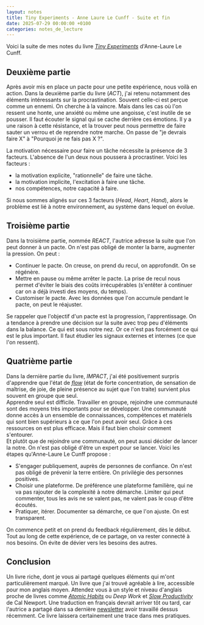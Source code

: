 ```yaml
---
layout: notes
title: Tiny Experiments - Anne Laure Le Cunff - Suite et fin
date: 2025-07-29 00:00:00 +0100
categories: notes_de_lecture
---
```

Voici la suite de mes notes du livre _[Tiny Experiments](https://nesslabs.com/book)_ d'Anne-Laure Le Cunff. 

## Deuxième partie
Après avoir mis en place un pacte pour une petite expérience, nous voilà en action. 
Dans la deuxième partie du livre (_ACT_), j'ai retenu notamment des éléments intéressants sur la procrastination. 
Souvent celle-ci est perçue comme un ennemi. 
On cherche à la vaincre. 
Mais dans les cas où l'on ressent une honte, une anxiété ou même une angoisse, c'est inutile de se pousser. 
Il faut écouter le signal qui se cache derrière ces émotions. 
Il y a une raison à cette résistance, et la trouver peut nous permettre de faire sauter un verrou et de reprendre notre marche. 
On passe de "je devrais faire X" à "Pourquoi je ne fais pas X ?". 

La motivation nécessaire pour faire un tâche nécessite la présence de 3 facteurs. 
L'absence de l'un deux nous poussera à procrastiner. 
Voici les facteurs : 
* la motivation explicite, "rationnelle" de faire une tâche. 
* la motivation implicite, l'excitation à faire une tâche. 
* nos compétences, notre capacité à faire. 

Si nous sommes alignés sur ces 3 facteurs (_Head_, _Heart_, _Hand_), alors le problème est lié à notre environnement, au système dans lequel on évolue. 

## Troisième partie
Dans la troisième partie, nommée _REACT_, l'autrice adresse la suite que l'on peut donner à un pacte. 
On n'est pas obligé de monter la barre, augmenter la pression. 
On peut : 
* Continuer le pacte. 
  On creuse, on prend du recul, on approfondit. 
  On se régénère. 
* Mettre en pause ou même arrêter le pacte. 
  La prise de recul nous permet d'éviter le biais des coûts irrécupérables (s'entêter à continuer car on a déjà investi des moyens, du temps). 
* Customiser le pacte. 
  Avec les données que l'on accumule pendant le pacte, on peut le réajuster. 

Se rappeler que l'objectif d'un pacte est la progression, l'apprentissage. 
On a tendance à prendre une décision sur la suite avec trop peu d'éléments dans la balance. 
Ce qui est sous notre nez. 
Or ce n'est pas forcément ce qui est le plus important. 
Il faut étudier les signaux externes et internes (ce que l'on ressent). 

## Quatrième partie
Dans la dernière partie du livre, _IMPACT_, j'ai été positivement surpris d'apprendre que l'état de [_flow_](https://fr.wikipedia.org/wiki/Flow_(psychologie)) (état de forte concentration, de sensation de maîtrise, de joie, de pleine présence au sujet que l'on traite) survient plus souvent en groupe que seul.  
Apprendre seul est difficile. 
Travailler en groupe, rejoindre une communauté sont des moyens très importants pour se développer. 
Une communauté donne accès à un ensemble de connaissances, compétences et matériels qui sont bien supérieurs à ce que l'on peut avoir seul. 
Grâce à ces ressources on est plus efficace. 
Mais il faut bien choisir comment s'entourer.  
Et plutôt que de rejoindre une communauté, on peut aussi décider de lancer la notre. 
On n'est pas obligé d'être un expert pour se lancer. 
Voici les étapes qu'Anne-Laure Le Cunff propose : 
* S'engager publiquement, auprès de personnes de confiance. 
On n'est pas obligé de prévenir la terre entière. 
On privilégie des personnes positives. 
* Choisir une plateforme. 
De préférence une plateforme familière, qui ne va pas rajouter de la complexité à notre démarche. 
Limiter qui peut commenter, tous les avis ne se valent pas, ne valent pas le coup d'être écoutés. 
* Pratiquer, itérer. 
Documenter sa démarche, ce que l'on ajuste. 
On est transparent. 

On commence petit et on prend du feedback régulièrement, dès le début. 
Tout au long de cette expérience, de ce partage, on va rester connecté à nos besoins. 
On évite de dévier vers les besoins des autres. 

## Conclusion
Un livre riche, dont je vous ai partagé quelques éléments qui m'ont particulièrement marqué. 
Un livre que j'ai trouvé agréable à lire, accessible pour mon anglais moyen. 
Attendez vous à un style et niveau d'anglais proche de livres comme _[Atomic Habits](https://jamesclear.com/atomic-habits)_ ou _Deep Work_ et _[Slow Productivity](https://calnewport.com/slow/)_ de Cal Newport. 
Une traduction en français devrait arriver tôt ou tard, car l'autrice a partagé dans sa dernière [newsletter](https://nesslabs.com/newsletter) avoir travaillé dessus récemment. 
Ce livre laissera certainement une trace dans mes pratiques. 
